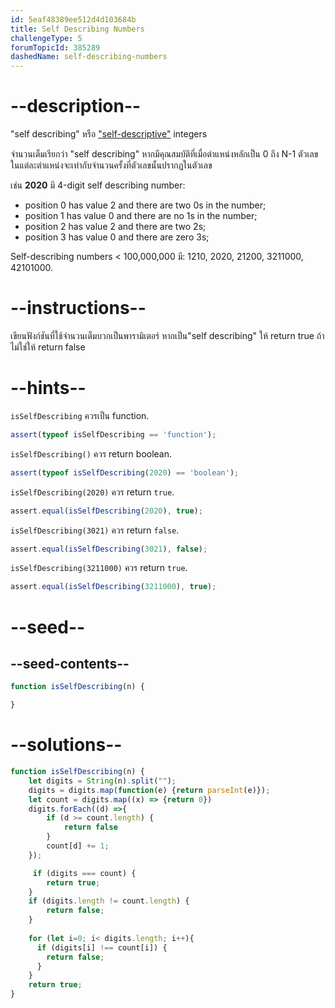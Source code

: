 ```yaml
---
id: 5eaf48389ee512d4d103684b
title: Self Describing Numbers
challengeType: 5
forumTopicId: 385289
dashedName: self-describing-numbers
---
```


# --description--

 "self describing" หรือ ["self-descriptive"](https://en.wikipedia.org/wiki/Self-descriptive_number) integers

จำนวนเต็มเรียกว่า "self describing" หากมีคุณสมบัติที่เมื่อตำแหน่งหลักเป็น 0 ถึง N-1 ตัวเลขในแต่ละตำแหน่งจะเท่ากับจำนวนครั้งที่ตัวเลขนั้นปรากฏในตัวเลข

เช่น **2020** มี 4-digit self describing number:

<ul>
    <li> position 0 has value 2 and there are two 0s in the number; </li>
    <li> position 1 has value 0 and there are no 1s in the number; </li>
    <li> position 2 has value 2 and there are two 2s; </li>
    <li> position 3 has value 0 and there are zero 3s; </li>
</ul>

Self-describing numbers &lt; 100,000,000 มี: 1210, 2020, 21200, 3211000, 42101000.

# --instructions--

เขียนฟังก์ชันที่ใช้จำนวนเต็มบวกเป็นพารามิเตอร์ หากเป็น"self describing" ให้ return true ถ้าไม่ใช่ให้ return false

# --hints--

`isSelfDescribing` ควรเป็น function.

```js
assert(typeof isSelfDescribing == 'function');
```

`isSelfDescribing()` ควร return boolean.

```js
assert(typeof isSelfDescribing(2020) == 'boolean');
```

`isSelfDescribing(2020)` ควร return `true`.

```js
assert.equal(isSelfDescribing(2020), true);
```

`isSelfDescribing(3021)` ควร return `false`.

```js
assert.equal(isSelfDescribing(3021), false);
```

`isSelfDescribing(3211000)` ควร return `true`.

```js
assert.equal(isSelfDescribing(3211000), true);
```

# --seed--

## --seed-contents--

```js
function isSelfDescribing(n) {

}
```

# --solutions--

```js
function isSelfDescribing(n) {
    let digits = String(n).split("");
    digits = digits.map(function(e) {return parseInt(e)});
    let count = digits.map((x) => {return 0})
    digits.forEach((d) =>{
        if (d >= count.length) {
            return false
        }
        count[d] += 1;
    });

     if (digits === count) {
        return true;
    }
    if (digits.length != count.length) {
        return false;
    }
    
    for (let i=0; i< digits.length; i++){
      if (digits[i] !== count[i]) {
        return false;
      }
    }
    return true;
}
```
